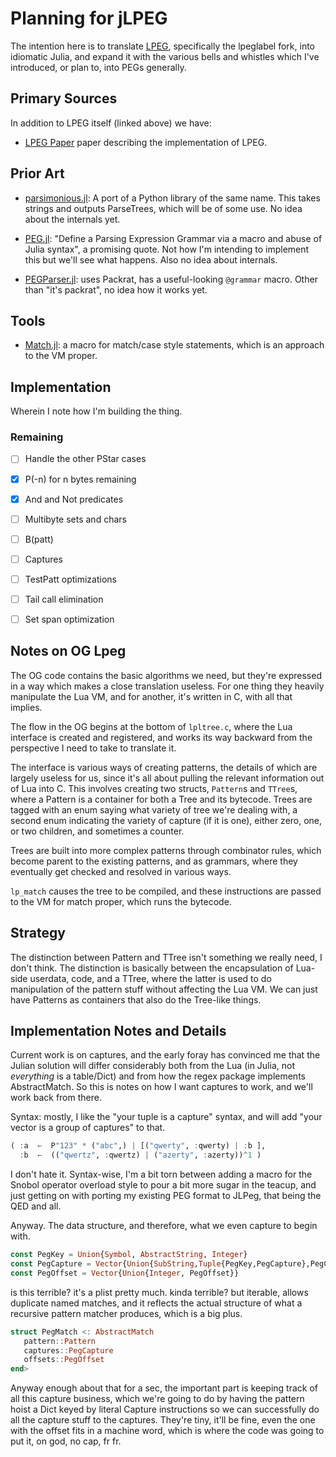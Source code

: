 # Planning for jLPEG

  The intention here is to translate [LPEG](https://github.com/sqmedeiros/lpeglabel), specifically the lpeglabel fork, into idiomatic Julia, and expand it with the various bells and whistles which I've introduced, or plan to, into PEGs generally.

## Primary Sources

In addition to LPEG itself (linked above) we have:

- [LPEG Paper](https://www.inf.puc-rio.br/~roberto/docs/peg.pdf) paper describing the implementation of LPEG.


## Prior Art

- [parsimonious.jl](https://github.com/gitfoxi/Parsimonious.jl): A port of a Python library of the same name.  This takes strings and outputs ParseTrees, which will be of some use.  No idea about the internals yet.

- [PEG.jl](https://github.com/wdebeaum/PEG.jl): "Define a Parsing Expression Grammar via a macro and abuse of Julia syntax", a promising quote.  Not how I'm intending to implement this but we'll see what happens. Also no idea about internals.

- [PEGParser.jl](https://github.com/abeschneider/PEGParser.jl): uses Packrat, has a useful-looking `@grammar` macro.  Other than "it's packrat", no idea how it works yet.


## Tools

- [Match.jl](https://juliaservices.github.io/Match.jl/stable/): a macro for match/case style statements, which is an approach to the VM proper.


## Implementation

Wherein I note how I'm building the thing.

### Remaining

- [ ] Handle the other PStar cases

- [X] P(-n) for n bytes remaining

- [X] And and Not predicates

- [ ] Multibyte sets and chars

- [ ] B(patt)

- [ ] Captures

- [ ] TestPatt optimizations

- [ ] Tail call elimination

- [ ] Set span optimization


## Notes on OG Lpeg

The OG code contains the basic algorithms we need, but they're expressed in a way which makes a close translation useless. For one thing they heavily manipulate the Lua VM, and for another, it's written in C, with all that implies.

The flow in the OG begins at the bottom of `lpltree.c`, where the Lua interface is created and registered, and works its way backward from the perspective I need to take to translate it.

The interface is various ways of creating patterns, the details of which are largely useless for us, since it's all about pulling the relevant information out of Lua into C.  This involves creating two structs, `Pattern`s and `TTree`s, where a Pattern is a container for both a Tree and its bytecode.  Trees are tagged with an enum saying what variety of tree we're dealing with, a second enum indicating the variety of capture (if it is one), either zero, one, or two children, and sometimes a counter.

Trees are built into more complex patterns through combinator rules, which become parent to the existing patterns, and as grammars, where they eventually get checked and resolved in various ways.

`lp_match` causes the tree to be compiled, and these instructions are passed to the VM for match proper, which runs the bytecode.

## Strategy

The distinction between Pattern and TTree isn't something we really need, I don't
think.  The distinction is basically between the encapsulation of Lua-side userdata,
code, and a TTree, where the latter is used to do manipulation of the pattern stuff
without affecting the Lua VM.  We can just have Patterns as containers that also do
the Tree-like things.

## Implementation Notes and Details

Current work is on captures, and the early foray has convinced me that the Julian
solution will differ considerably both from the Lua (in Julia, not _everything_ is a
table/Dict) and from how the regex package implements AbstractMatch. So this is notes on how I want captures to work, and we'll work back from there.

Syntax: mostly, I like the "your tuple is a capture" syntax, and will add "your vector is a group of captures" to that.

```julia
( :a  ←  P"123" * ("abc",) | [("qwerty", :qwerty) | :b ],
  :b  ←  (("qwertz", :qwertz) | ("azerty", :azerty))^1 )
```

I don't hate it.  Syntax-wise, I'm a bit torn between adding a macro for the Snobol
operator overload style to pour a bit more sugar in the teacup, and just getting on
with porting my existing PEG format to JLPeg, that being the QED and all.

Anyway. The data structure, and therefore, what we even capture to begin with.

```julia
const PegKey = Union{Symbol, AbstractString, Integer}
const PegCapture = Vector{Union{SubString,Tuple{PegKey,PegCapture},PegCapture}}
const PegOffset = Vector{Union{Integer, PegOffset}}
```

is this terrible? it's a plist pretty much. kinda terrible? but iterable, allows duplicate named matches, and it reflects the actual structure of what a recursive pattern matcher produces, which is a big plus.

```julia
struct PegMatch <: AbstractMatch
   pattern::Pattern
   captures::PegCapture
   offsets::PegOffset
end>
```

Anyway enough about that for a sec, the important part is keeping track of all this capture business, which we're going to do by having the pattern hoist a Dict keyed by literal Capture instructions so we can successfully do all the capture stuff to the captures. They're tiny, it'll be fine, even the one with the offset fits in a machine word, which is where the code was going to put it, on god, no cap, fr fr.
